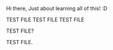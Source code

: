 Hi there, Just about learning all of this! :D

TEST FILE TEST FILE TEST FILE

TEST FILE?



TEST FILE.
